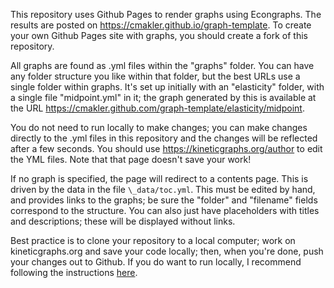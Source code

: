 This repository uses Github Pages to render graphs using Econgraphs. The results are posted on https://cmakler.github.io/graph-template. To create your own Github Pages site with graphs, you should create a fork of this repository.

All graphs are found as .yml files within the "graphs" folder. You can have any folder structure you like within that folder, but the best URLs use a single folder within graphs. It's set up initially with an "elasticity" folder, with a single file "midpoint.yml" in it; the graph generated by this is available at the URL https://cmakler.github.com/graph-template/elasticity/midpoint.

You do not need to run locally to make changes; you can make changes directly to the .yml files in this repository and the changes will be reflected after a few seconds. You should use https://kineticgraphs.org/author to edit the YML files. Note that that page doesn't save your work!

If no graph is specified, the page will redirect to a contents page. This is driven by the data in the file `\_data/toc.yml`. This must be edited by hand, and provides links to the graphs; be sure the "folder" and "filename" fields correspond to the structure. You can also just have placeholders with titles and descriptions; these will be displayed without links.

Best practice is to clone your repository to a local computer; work on kineticgraphs.org and save your code locally; then, when you're done, push your changes out to Github. If you do want to run locally, I recommend following the instructions [here](https://docs.github.com/en/pages/setting-up-a-github-pages-site-with-jekyll/testing-your-github-pages-site-locally-with-jekyll).